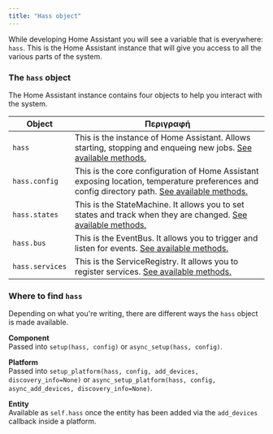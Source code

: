 ```yaml
---
title: "Hass object"
---
```


While developing Home Assistant you will see a variable that is everywhere: `hass`. This is the Home Assistant instance that will give you access to all the various parts of the system.

### The `hass` object

The Home Assistant instance contains four objects to help you interact with the system.

| Object          | Περιγραφή                                                                                                                                                                                                                             |
| --------------- | ------------------------------------------------------------------------------------------------------------------------------------------------------------------------------------------------------------------------------------- |
| `hass`          | This is the instance of Home Assistant. Allows starting, stopping and enqueing new jobs. [See available methods.](https://dev-docs.home-assistant.io/en/master/api/core.html#homeassistant.core.HomeAssistant)                        |
| `hass.config`   | This is the core configuration of Home Assistant exposing location, temperature preferences and config directory path. [See available methods.](https://dev-docs.home-assistant.io/en/master/api/core.html#homeassistant.core.Config) |
| `hass.states`   | This is the StateMachine. It allows you to set states and track when they are changed. [See available methods.](https://dev-docs.home-assistant.io/en/master/api/core.html#homeassistant.core.StateMachine)                           |
| `hass.bus`      | This is the EventBus. It allows you to trigger and listen for events. [See available methods.](https://dev-docs.home-assistant.io/en/master/api/core.html#homeassistant.core.EventBus)                                                |
| `hass.services` | This is the ServiceRegistry. It allows you to register services. [See available methods.](https://dev-docs.home-assistant.io/en/master/api/core.html#homeassistant.core.ServiceRegistry)                                              |

### Where to find `hass`

Depending on what you're writing, there are different ways the `hass` object is made available.

**Component**  
Passed into `setup(hass, config)` or `async_setup(hass, config)`.

**Platform**  
Passed into `setup_platform(hass, config, add_devices, discovery_info=None)` or `async_setup_platform(hass, config, async_add_devices, discovery_info=None)`.

**Entity**  
Available as `self.hass` once the entity has been added via the `add_devices` callback inside a platform.
